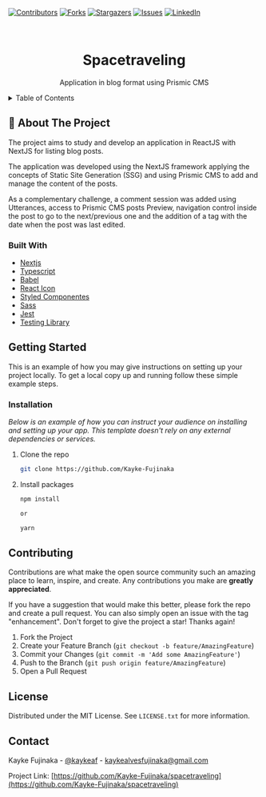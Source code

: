 [![Contributors][contributors-shield]][contributors-url]
[![Forks][forks-shield]][forks-url]
[![Stargazers][stars-shield]][stars-url]
[![Issues][issues-shield]][issues-url]
[![LinkedIn][linkedin-shield]][linkedin-url]

<!-- PROJECT LOGO -->
<br />
<div align="center">
  <h1 align="center">Spacetraveling</h1>

  <p align="center">
    Application in blog format using Prismic CMS
  </p>
</div>

<!-- TABLE OF CONTENTS -->
<details>
  <summary>Table of Contents</summary>
  <ol>
    <li>
      <a href="#about-the-project">About The Project</a>
      <ul>
        <li><a href="#built-with">Built With</a></li>
      </ul>
    </li>
    <li>
      <a href="#getting-started">Getting Started</a>
      <ul>
        <li><a href="#installation">Installation</a></li>
      </ul>
    </li>
    <li><a href="#contributing">Contributing</a></li>
    <li><a href="#license">License</a></li>
    <li><a href="#contact">Contact</a></li>
  </ol>
</details>

<!-- ABOUT THE PROJECT -->

## 📜 About The Project

The project aims to study and develop an application in ReactJS with NextJS for listing blog posts.

The application was developed using the NextJS framework applying the concepts of Static Site Generation (SSG) and using Prismic CMS to add and manage the content of the posts.

As a complementary challenge, a comment session was added using Utterances, access to Prismic CMS posts Preview, navigation control inside the post to go to the next/previous one and the addition of a tag with the date when the post was last edited.

### Built With

- [Nextjs](https://nextjs.org/)
- [Typescript](https://www.typescriptlang.org/)
- [Babel](https://babeljs.io/)
- [React Icon](https://react-icons.github.io/react-icons/)
- [Styled Componentes](https://styled-components.com/)
- [Sass](https://sass-lang.com/)
- [Jest](https://jestjs.io/pt-BR/)
- [Testing Library](https://testing-library.com/)

<!-- GETTING STARTED -->

## Getting Started

This is an example of how you may give instructions on setting up your project locally.
To get a local copy up and running follow these simple example steps.

### Installation

_Below is an example of how you can instruct your audience on installing and setting up your app. This template doesn't rely on any external dependencies or services._

1. Clone the repo
   ```sh
   git clone https://github.com/Kayke-Fujinaka
   ```
2. Install packages
   ```sh
   npm install

   or

   yarn
   ```

<!-- CONTRIBUTING -->

## Contributing

Contributions are what make the open source community such an amazing place to learn, inspire, and create. Any contributions you make are **greatly appreciated**.

If you have a suggestion that would make this better, please fork the repo and create a pull request. You can also simply open an issue with the tag "enhancement".
Don't forget to give the project a star! Thanks again!

1. Fork the Project
2. Create your Feature Branch (`git checkout -b feature/AmazingFeature`)
3. Commit your Changes (`git commit -m 'Add some AmazingFeature'`)
4. Push to the Branch (`git push origin feature/AmazingFeature`)
5. Open a Pull Request

<!-- LICENSE -->

## License

Distributed under the MIT License. See `LICENSE.txt` for more information.

<!-- CONTACT -->

## Contact

Kayke Fujinaka - [@kaykeaf](https://www.instagram.com/kaykeaf/) - kaykealvesfujinaka@gmail.com

Project Link: [https://github.com/Kayke-Fujinaka/spacetraveling](https://github.com/Kayke-Fujinaka/spacetraveling)

<!-- MARKDOWN LINKS & IMAGES -->
<!-- https://www.markdownguide.org/basic-syntax/#reference-style-links -->

[contributors-shield]: https://img.shields.io/github/contributors/othneildrew/Best-README-Template.svg?style=for-the-badge
[contributors-url]: https://github.com/Kayke-Fujinaka
[forks-shield]: https://img.shields.io/github/forks/othneildrew/Best-README-Template.svg?style=for-the-badge
[forks-url]: https://github.com/Kayke-Fujinaka
[stars-shield]: https://img.shields.io/github/stars/othneildrew/Best-README-Template.svg?style=for-the-badge
[stars-url]: https://github.com/Kayke-Fujinaka
[issues-shield]: https://img.shields.io/github/issues/othneildrew/Best-README-Template.svg?style=for-the-badge
[issues-url]: https://github.com/Kayke-Fujinaka
[linkedin-shield]: https://img.shields.io/badge/-LinkedIn-black.svg?style=for-the-badge&logo=linkedin&colorB=555
[linkedin-url]: https://www.linkedin.com/in/kayke-fujinaka/
[product-screenshot]: images/screenshot.png
